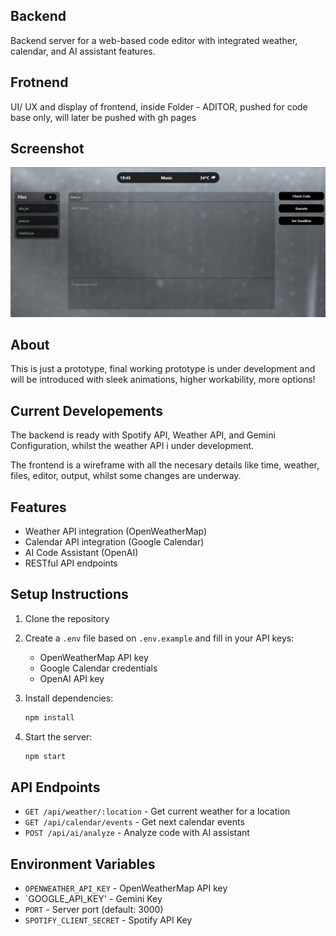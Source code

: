## Backend

Backend server for a web-based code editor with integrated weather, calendar, and AI assistant features.

## Frotnend

UI/ UX and display of frontend, inside Folder - ADITOR, pushed for code base only, will later be pushed with gh pages 

## Screenshot

![A screenshot of the project's main screen](1.jpeg)

## About

This is just a prototype, final working prototype is under development and will be introduced with sleek animations, higher workability, more options!

## Current Developements

The backend is ready with Spotify API, Weather API, and Gemini Configuration, 
whilst the weather API i under development.

The frontend is a wireframe with all the necesary details like time, weather, files, editor, output, 
whilst some changes are underway.

## Features

- Weather API integration (OpenWeatherMap)
- Calendar API integration (Google Calendar)
- AI Code Assistant (OpenAI)
- RESTful API endpoints

## Setup Instructions

1. Clone the repository
2. Create a `.env` file based on `.env.example` and fill in your API keys:
   - OpenWeatherMap API key
   - Google Calendar credentials
   - OpenAI API key

3. Install dependencies:
   ```bash
   npm install
   ```

4. Start the server:
   ```bash
   npm start
   ```

## API Endpoints

- `GET /api/weather/:location` - Get current weather for a location
- `GET /api/calendar/events` - Get next calendar events
- `POST /api/ai/analyze` - Analyze code with AI assistant

## Environment Variables

- `OPENWEATHER_API_KEY` - OpenWeatherMap API key
- `GOOGLE_API_KEY' - Gemini Key
- `PORT` - Server port (default: 3000)
- `SPOTIFY_CLIENT_SECRET` - Spotify API Key
